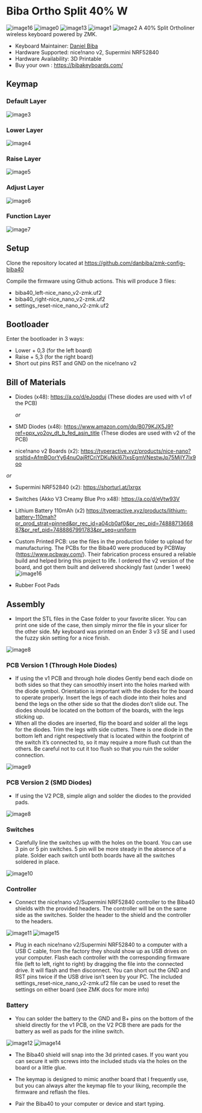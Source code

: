 # Biba Ortho Split 40% W

![image16](images/PXL_20250408_155905966.jpg)
![image0](images/grey_and_purple_keycaps2.jpg)
![image13](images/PXL_20250227_221220365.PORTRAIT.ORIGINAL.jpg)
![image1](images/custom_pcb.jpg)
![image2](images/shield_and_switches.jpg)
A 40% Split Ortholiner wireless keyboard powered by ZMK.

* Keyboard Maintainer: [Daniel Biba](https://github.com/danbiba)
* Hardware Supported: nice!nano v2, Supermini NRF52840
* Hardware Availability: 3D Printable
* Buy your own : https://bibakeyboards.com/

## Keymap
### Default Layer
![image3](images/biba40_def.jpg)
### Lower Layer
![image4](images/biba40_raise.jpg)
### Raise Layer
![image5](images/biba40_lower.jpg)
### Adjust Layer
![image6](images/biba40_adjust.jpg)
### Function Layer
![image7](images/biba40_function.jpg)

## Setup
Clone the repository located at https://github.com/danbiba/zmk-config-biba40

Compile the firmware using Github actions. This will produce 3 files:

* biba40_left-nice_nano_v2-zmk.uf2
* biba40_right-nice_nano_v2-zmk.uf2
* settings_reset-nice_nano_v2-zmk.uf2

## Bootloader

Enter the bootloader in 3 ways:

* Lower + 0,3 (for the left board)
* Raise + 5,3 (for the right board)
* Short out pins RST and GND on the nice!nano v2

## Bill of Materials
* Diodes (x48): https://a.co/d/eJoqduj (These diodes are used with v1 of the PCB)

  *or*
  
* SMD Diodes (x48): https://www.amazon.com/dp/B079KJX5J9?ref=ppx_yo2ov_dt_b_fed_asin_title (These diodes are used with v2 of the PCB)
  
* nice!nano v2 Boards (x2): https://typeractive.xyz/products/nice-nano?srsltid=AfmBOorYy64nuOajRfCriYDKuNkl67lxsEgmVNestwJp75MjIY7lx9oo

*or*

* Supermini NRF52840 (x2):
https://shorturl.at/Ixrgx
    
* Switches (Akko V3 Creamy Blue Pro x48):
https://a.co/d/eVtw93V

* Lithium Battery 110mAh (x2)
https://typeractive.xyz/products/lithium-battery-110mah?pr_prod_strat=pinned&pr_rec_id=a04cb0af0&pr_rec_pid=7488871366887&pr_ref_pid=7488867991783&pr_seq=uniform


* Custom Printed PCB: use the files in the production folder to upload for manufacturing. The PCBs for the Biba40  were produced by PCBWay (https://www.pcbway.com/). Their fabrication process ensured a reliable build and helped bring this project to life. I ordered the v2 version of the board, and got them built and delivered shockingly fast (under 1 week)
![image16](images/PXL_20250418_230730889.jpg)

* Rubber Foot Pads
    

## Assembly

* Import the STL files in the Case folder to your favorite slicer. You can print one side of the case, then simply mirror the file in your slicer for the other side. My keyboard was printed on an Ender 3 v3 SE and I used the fuzzy skin setting for a nice finish.

![image8](images/split_40_case_rev2.png)

### PCB Version 1 (Through Hole Diodes)

* If using the v1 PCB and through hole diodes Gently bend each diode on both sides so that they can smoothly insert into the holes marked with the diode symbol. Orientation is important with the diodes for the board to operate properly. Insert the legs of each diode into their holes and bend the legs on the other side so that the diodes don’t slide out. The diodes should be located on the bottom of the boards, with the legs sticking up.
* When all the diodes are inserted, flip the board and solder all the legs for the diodes. Trim the legs with side cutters. There is one diode in the bottom left and right respectively that is located within the footprint of the switch it’s connected to, so it may require a more flush cut than the others. Be careful not to cut it too flush so that you ruin the solder connection.
  
![image9](images/shield_diodes.jpg)

### PCB Version 2 (SMD Diodes)

* If using the V2 PCB, simple align and solder the diodes to the provided pads.
  
![image8](images/Biba40_v2_underside.jpg)

### Switches

* Carefully line the switches up with the holes on the board. You can use 3 pin or 5 pin switches. 5 pin will be more steady in the absence of a plate. Solder each switch until both boards have all the switches soldered in place.

![image10](images/shield_and_switches.jpg)

### Controller

* Connect the nice!nano v2/Supermini NRF52840 controller to the Biba40 shields with the provided headers. The controller will be on the same side as the switches. Solder the header to the shield and the controller to the headers.

![image11](images/nice_nano.jpg)
![image15](images/PXL_20250227_221245341.PORTRAIT.ORIGINAL.jpg)

* Plug in each nice!nano v2/Supermini NRF52840 to a computer with a USB C cable, from the factory they should show up as USB drives on your computer. Flash each controller with the corresponding firmware file (left to left, right to right) by dragging the file into the connected drive. It will flash and then disconnect.  You can short out the GND and RST pins twice if the USB drive isn’t seen by your PC. The included settings_reset-nice_nano_v2-zmk.uf2 file can be used to reset the settings on either board (see ZMK docs for more info)

### Battery

* You can solder the battery to the GND and B+ pins on the bottom of the shield directly for the v1 PCB, on the V2 PCB there are pads for the battery as well as pads for the inline switch.

![image12](images/power_switch.jpg)
![image14](images/PXL_20250227_141126423.jpg)

* The Biba40 shield will snap into the 3d printed cases. If you want you can secure it with screws into the included studs via the holes on the board or a little glue.


* The keymap is designed to mimic another board that I frequently use, but you can always alter the keymap file to your liking, recompile the firmware and reflash the files.
* Pair the Biba40 to your computer or device and start typing.



